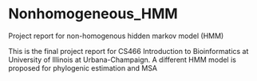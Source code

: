 # Nonhomogeneous_HMM
Project report for non-homogenous hidden markov model (HMM)

This is the final project report for CS466 Introduction to Bioinformatics at University of Illinois at Urbana-Champaign. A different HMM model is proposed for phylogenic estimation and MSA
